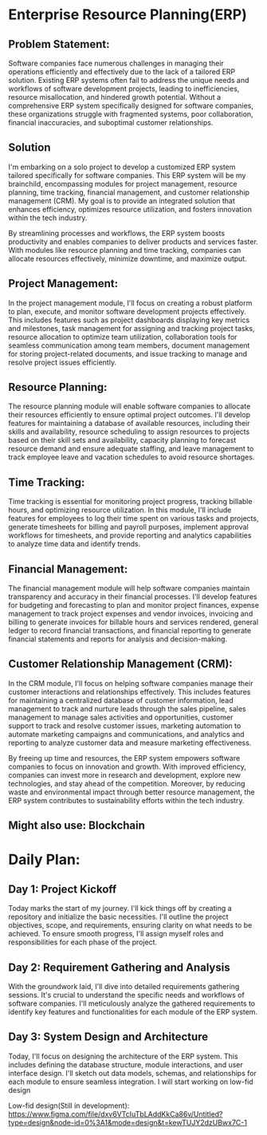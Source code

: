 # **Enterprise Resource Planning(ERP)**



## **Problem Statement:**

Software companies face numerous challenges in managing their operations efficiently and effectively due to the lack of a tailored ERP solution. Existing ERP systems often fail to address the unique needs and workflows of software development projects, leading to inefficiencies, resource misallocation, and hindered growth potential. Without a comprehensive ERP system specifically designed for software companies, these organizations struggle with fragmented systems, poor collaboration, financial inaccuracies, and suboptimal customer relationships.



## **Solution**

I'm embarking on a solo project to develop a customized ERP system tailored specifically for software companies. This ERP system will be my brainchild, encompassing modules for project management, resource planning, time tracking, financial management, and customer relationship management (CRM). My goal is to provide an integrated solution that enhances efficiency, optimizes resource utilization, and fosters innovation within the tech industry.

 By streamlining processes and workflows, the ERP system boosts productivity and enables companies to deliver products and services faster. With modules like resource planning and time tracking, companies can allocate resources effectively, minimize downtime, and maximize output.

## **Project Management:**
In the project management module, I'll focus on creating a robust platform to plan, execute, and monitor software development projects effectively. This includes features such as project dashboards displaying key metrics and milestones, task management for assigning and tracking project tasks, resource allocation to optimize team utilization, collaboration tools for seamless communication among team members, document management for storing project-related documents, and issue tracking to manage and resolve project issues efficiently.

## **Resource Planning:**
The resource planning module will enable software companies to allocate their resources efficiently to ensure optimal project outcomes. I'll develop features for maintaining a database of available resources, including their skills and availability, resource scheduling to assign resources to projects based on their skill sets and availability, capacity planning to forecast resource demand and ensure adequate staffing, and leave management to track employee leave and vacation schedules to avoid resource shortages.

## **Time Tracking:**
 Time tracking is essential for monitoring project progress, tracking billable hours, and optimizing resource utilization. In this module, I'll include features for employees to log their time spent on various tasks and projects, generate timesheets for billing and payroll purposes, implement approval workflows for timesheets, and provide reporting and analytics capabilities to analyze time data and identify trends.
 
## **Financial Management:**
The financial management module will help software companies maintain transparency and accuracy in their financial processes. I'll develop features for budgeting and forecasting to plan and monitor project finances, expense management to track project expenses and vendor invoices, invoicing and billing to generate invoices for billable hours and services rendered, general ledger to record financial transactions, and financial reporting to generate financial statements and reports for analysis and decision-making.

## **Customer Relationship Management (CRM):**
In the CRM module, I'll focus on helping software companies manage their customer interactions and relationships effectively. This includes features for maintaining a centralized database of customer information, lead management to track and nurture leads through the sales pipeline, sales management to manage sales activities and opportunities, customer support to track and resolve customer issues, marketing automation to automate marketing campaigns and communications, and analytics and reporting to analyze customer data and measure marketing effectiveness.

By freeing up time and resources, the ERP system empowers software companies to focus on innovation and growth. With improved efficiency, companies can invest more in research and development, explore new technologies, and stay ahead of the competition. Moreover, by reducing waste and environmental impact through better resource management, the ERP system contributes to sustainability efforts within the tech industry.



## **Might also use:** Blockchain



# **Daily Plan:**

## **Day 1: Project Kickoff**

Today marks the start of my journey. I'll kick things off by creating a repository and initialize the basic necessities.
I'll outline the project objectives, scope, and requirements, ensuring clarity on what needs to be achieved.
To ensure smooth progress, I'll assign myself roles and responsibilities for each phase of the project.

## **Day 2: Requirement Gathering and Analysis**

With the groundwork laid, I'll dive into detailed requirements gathering sessions. It's crucial to understand the specific needs and workflows of software companies.
I'll meticulously analyze the gathered requirements to identify key features and functionalities for each module of the ERP system.



## **Day 3: System Design and Architecture**

Today, I'll focus on designing the architecture of the ERP system. This includes defining the database structure, module interactions, and user interface design.
I'll sketch out data models, schemas, and relationships for each module to ensure seamless integration.
I will start working on low-fid design



Low-fid design(Still in development): https://www.figma.com/file/dxv6VTcIuTbLAddKkCa86v/Untitled?type=design&node-id=0%3A1&mode=design&t=kewTUJY2dzUBwx7C-1